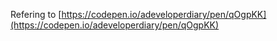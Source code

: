 <!DOCTYPE html>
<html lang="en">
<head>
    <meta charset="UTF-8">
    <meta name="viewport" content="width=device-width, initial-scale=1.0, user-scalable=no">
    <meta name="chart-name" content="Apple Watch 健身记录">
    <title>F2 图表组件库 - AntV</title>
    <link rel="stylesheet" href="https://gw.alipayobjects.com/os/rmsportal/YmDAMEQVbLJpVbKiRQVX.css" />

</head>
<body>
<script>/*Fixing iframe window.innerHeight 0 issue in Safari*/document.body.clientHeight;</script>

<script src="https://gw.alipayobjects.com/os/antv/assets/f2/3.2.2/f2.min.js"></script>

<script src="https://gw.alipayobjects.com/os/antv/assets/lib/jquery-3.2.1.min.js"></script>
<!-- 在 PC 上模拟 touch 事件 -->
<script src="https://gw.alipayobjects.com/os/rmsportal/NjNldKHIVQRozfbAOJUW.js"></script>

  <div class="chart-wrapper">
    <canvas id="mountNode"></canvas>
  </div>

Refering to
  [https://codepen.io/adeveloperdiary/pen/qOgpKK](https://codepen.io/adeveloperdiary/pen/qOgpKK)

<style>
  .chart-wrapper {
    background-color: #151515;
    box-shadow: 0px 0px 1px 0px #06060d;
  }
</style>
<script>
// customize shape and animation
var _F = F2,
  Shape = _F.Shape,
  Util = _F.Util,
  Global = _F.Global,
  G = _F.G,
  Animate = _F.Animate;
var Vector2 = G.Vector2;

Shape.registerShape('interval', 'tick', {
  draw: function draw(cfg, container) {
    var points = this.parsePoints(cfg.points);
    var style = Util.mix({
      stroke: cfg.color
    }, Global.shape.interval, cfg.style);
    if (cfg.isInCircle) {
      var newPoints = points.slice(0);
      if (this._coord.transposed) {
        newPoints = [points[0], points[3], points[2], points[1]];
      }

      var _cfg$center = cfg.center,
        x = _cfg$center.x,
        y = _cfg$center.y;

      var v = [1, 0];
      var v0 = [newPoints[0].x - x, newPoints[0].y - y];
      var v1 = [newPoints[1].x - x, newPoints[1].y - y];
      var v2 = [newPoints[2].x - x, newPoints[2].y - y];

      var startAngle = Vector2.angleTo(v, v1);
      var endAngle = Vector2.angleTo(v, v2);
      var r0 = Vector2.length(v0);
      var r = Vector2.length(v1);

      if (startAngle >= 1.5 * Math.PI) {
        startAngle = startAngle - 2 * Math.PI;
      }

      if (endAngle >= 1.5 * Math.PI) {
        endAngle = endAngle - 2 * Math.PI;
      }

      var lineWidth = r - r0;
      var newRadius = r - lineWidth / 2;

      return container.addShape('Arc', {
        className: 'interval',
        attrs: Util.mix({
          x: x,
          y: y,
          startAngle: startAngle,
          endAngle: endAngle,
          r: newRadius,
          lineWidth: lineWidth,
          lineCap: 'round',
          shadowColor: "rgba(0, 0, 0, 0.6)",
          shadowOffsetX: 0,
          shadowOffsetY: -5,
          shadowBlur: 50
        }, style)
      });
    }
  }
});

Animate.registerAnimation('waveIn', function(shape, animateCfg) {
  var startAngle = shape.attr('startAngle');
  var endAngle = shape.attr('endAngle');
  shape.attr('endAngle', startAngle);
  shape.animate().to(Util.mix({
    attrs: {
      endAngle: endAngle
    }
  }, animateCfg));
});
// ------

var data = [{
  name: 'activity1',
  percent: 2370,
  color: '#1ad5de',
  icon: 'stand.png',
  bgColor: '#183C3D'
}, {
  name: 'activity2',
  percent: 80,
  color: '#a0ff03',
  icon: 'walk.png',
  bgColor: '#324214'
}, {
  name: 'activity3',
  percent: 65,
  color: '#e90b3a',
  icon: 'run.png',
  bgColor: '#40131D'
}];

var chart = new F2.Chart({
  id: 'mountNode',
  width: 375,
  height: 260,
  pixelRatio: window.devicePixelRatio
});

chart.source(data, {
  percent: {
    max: 100
  }
});
chart.legend(false);
chart.coord('polar', {
  transposed: true,
  innerRadius: 0.382,
  radius: 0.8
});
chart.axis(false);
chart.interval().position('name*percent').color('color', function(val) {
  return val;
}).shape('tick').size(18).animate({
  appear: {
    animation: 'waveIn',
    duration: 1500,
    easing: 'elasticOut'
  },
  update: {
    duration: 1500,
    easing: 'elasticOut'
  }
});

data.map(function(obj) {
  // background
  chart.guide().arc({
    start: [obj.name, 0],
    end: [obj.name, 99.98],
    top: false,
    style: {
      lineWidth: 18,
      stroke: obj.bgColor
    }
  });
  chart.guide().html({
    position: [obj.name, 0],
    html: '<div style="width: 16px;height: 16px;">' + '![](http://www.adeveloperdiary.com/wp-content/uploads/2015/11/)' + '</div>'
  });
});
chart.render();

var updateData = function updateData() {
  for (var i = 0; i < data.length; ++i) {
    data[i].percent = Math.floor(Math.random() * 60 + 20);
  }
  chart.changeData(data);
  setTimeout(updateData, 1500);
};

setTimeout(updateData, 1500);
</script>

</body>
</html>
